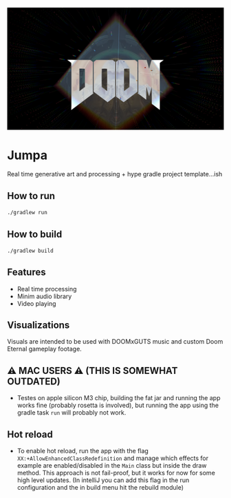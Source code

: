 ![Frame 3.png](doc/Frame%203.png)

# Jumpa

Real time generative art and processing + hype gradle project template...ish
## How to run

```bash
./gradlew run
```

## How to build

```bash
./gradlew build
```

## Features
- Real time processing
- Minim audio library
- Video playing

## Visualizations

Visuals are intended to be used with DOOMxGUTS music
and custom Doom Eternal gameplay footage.

## ⚠️ MAC USERS ⚠️ (THIS IS SOMEWHAT OUTDATED)
- Testes on apple silicon M3 chip,
building the fat jar and running the app works fine
(probably rosetta is involved), 
but running the app using the gradle task `run` will probably not work.

## Hot reload
- To enable hot reload, run the app with the flag `XX:+AllowEnhancedClassRedefinition`
and manage which effects for example are enabled/disabled in the `Main` class but inside the draw method.
This approach is not fail-proof, but it works for now for some high level updates.
(In intelliJ you can add this flag in the run configuration and the in build menu hit the rebuild module)